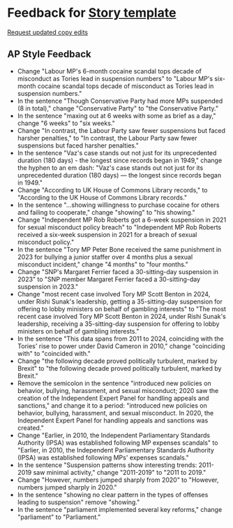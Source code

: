# Feedback for [Story template](https://rm4063.github.io/project1/)

[Request updated copy edits](https://github.com/jsoma/data-studio-projects-2024/issues/new/choose)

## AP Style Feedback

- Change "Labour MP's 6-month cocaine scandal tops decade of misconduct as Tories lead in suspension numbers" to "Labour MP's six-month cocaine scandal tops decade of misconduct as Tories lead in suspension numbers."
- In the sentence "Though Conservative Party had more MPs suspended (8 in total)," change "Conservative Party" to "the Conservative Party."
- In the sentence "maxing out at 6 weeks with some as brief as a day," change "6 weeks" to "six weeks."
- Change "In contrast, the Labour Party saw fewer suspensions but faced harsher penalties," to "In contrast, the Labour Party saw fewer suspensions but faced harsher penalties."
- In the sentence "Vaz's case stands out not just for its unprecedented duration (180 days) - the longest since records began in 1949," change the hyphen to an em dash: "Vaz's case stands out not just for its unprecedented duration (180 days) — the longest since records began in 1949."
- Change "According to UK House of Commons Library records," to "According to the UK House of Commons Library records."
- In the sentence "...showing willingness to purchase cocaine for others and failing to cooperate," change "showing" to "his showing."
- Change "Independent MP Rob Roberts got a 6-week suspension in 2021 for sexual misconduct policy breach" to "Independent MP Rob Roberts received a six-week suspension in 2021 for a breach of sexual misconduct policy."
- In the sentence "Tory MP Peter Bone received the same punishment in 2023 for bullying a junior staffer over 4 months plus a sexual misconduct incident," change "4 months" to "four months."
- Change "SNP's Margaret Ferrier faced a 30-sitting-day suspension in 2023" to "SNP member Margaret Ferrier faced a 30-sitting-day suspension in 2023."
- Change "most recent case involved Tory MP Scott Benton in 2024, under Rishi Sunak's leadership, getting a 35-sitting-day suspension for offering to lobby ministers on behalf of gambling interests" to "The most recent case involved Tory MP Scott Benton in 2024, under Rishi Sunak's leadership, receiving a 35-sitting-day suspension for offering to lobby ministers on behalf of gambling interests."
- In the sentence "This data spans from 2011 to 2024, coinciding with the Tories' rise to power under David Cameron in 2010," change "coinciding with" to "coincided with."
- Change "the following decade proved politically turbulent, marked by Brexit" to "the following decade proved politically turbulent, marked by Brexit."
- Remove the semicolon in the sentence "introduced new policies on behavior, bullying, harassment, and sexual misconduct; 2020 saw the creation of the Independent Expert Panel for handling appeals and sanctions," and change it to a period: "introduced new policies on behavior, bullying, harassment, and sexual misconduct. In 2020, the Independent Expert Panel for handling appeals and sanctions was created."
- Change "Earlier, in 2010, the Independent Parliamentary Standards Authority (IPSA) was established following MP expenses scandals" to "Earlier, in 2010, the Independent Parliamentary Standards Authority (IPSA) was established following MPs' expenses scandals."
- In the sentence "Suspension patterns show interesting trends: 2011-2019 saw minimal activity," change "2011-2019" to "2011 to 2019."
- Change "However, numbers jumped sharply from 2020" to "However, numbers jumped sharply in 2020."
- In the sentence "showing no clear pattern in the types of offenses leading to suspension" remove "showing."
- In the sentence "parliament implemented several key reforms," change "parliament" to "Parliament."